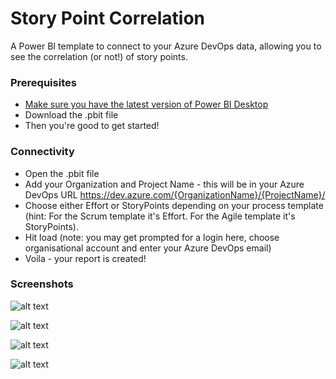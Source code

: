 # Story Point Correlation
A Power BI template to connect to your Azure DevOps data, allowing you to see the correlation (or not!) of story points.

### Prerequisites
* [Make sure you have the latest version of Power BI Desktop](https://aka.ms/pbiSingleInstaller)
* Download the .pbit file
* Then you're good to get started!

### Connectivity
* Open the .pbit file
* Add your Organization and Project Name - this will be in your Azure DevOps URL https://dev.azure.com/{OrganizationName}/{ProjectName}/ 
* Choose either Effort or StoryPoints depending on your process template (hint: For the Scrum template it's Effort. For the Agile template it's StoryPoints).
* Hit load (note: you may get prompted for a login here, choose organisational account and enter your Azure DevOps email)
* Voila - your report is created!

### Screenshots
![alt text](https://raw.githubusercontent.com/nbrown02/Test-Status-Report/master/Screenshots/Picture1.png)

![alt text](https://raw.githubusercontent.com/nbrown02/Test-Status-Report/master/Screenshots/Picture2.png)

![alt text](https://raw.githubusercontent.com/nbrown02/Test-Status-Report/master/Screenshots/Picture3.png)

![alt text](https://raw.githubusercontent.com/nbrown02/Test-Status-Report/master/Screenshots/Picture4.png)
